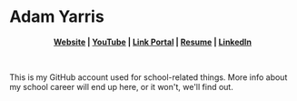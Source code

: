 # Adam Yarris

<p align="center">
  <b>
    <a href="https://rubbaboy.me/">Website</a>  |  
    <a href="https://www.youtube.com/channel/UC2K3flYNj0hLC2BfPCXfvEA">YouTube</a>  | 
    <a href="https://yarr.is/">Link Portal</a>  | 
    <a href="https://yarr.is/resume">Resume</a> |
    <a href="http://linkedin.com/in/adam-yarris">LinkedIn</a>
  </b>
</p>

<br>

This is my GitHub account used for school-related things. More info about my school career will end up here, or it won't, we'll find out.
